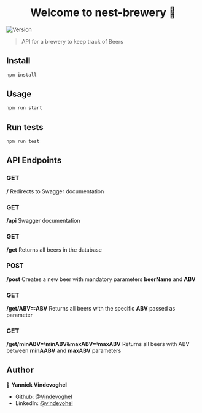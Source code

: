 <h1 align="center">Welcome to nest-brewery 👋</h1>
<p>
  <img alt="Version" src="https://img.shields.io/badge/version-0.0.1-blue.svg?cacheSeconds=2592000" />
</p>

> API for a brewery to keep track of Beers

## Install

```sh
npm install
```

## Usage

```sh
npm run start
```

## Run tests

```sh
npm run test
```

## API Endpoints

### GET
**/**
Redirects to Swagger documentation

### GET
**/api**
Swagger documentation

### GET
**/get**
Returns all beers in the database

### POST
**/post**
Creates a new beer with mandatory parameters **beerName** and **ABV**

### GET
**/get/ABV=:ABV**
Returns all beers with the specific **ABV** passed as parameter

### GET
**/get/minABV=:minABV&maxABV=:maxABV**
Returns all beers with ABV between **minAABV** and **maxABV** parameters


## Author

👤 **Yannick Vindevoghel**

* Github: [@Vindevoghel](https://github.com/Vindevoghel)
* LinkedIn: [@vindevohel](https://linkedin.com/in/vindevohel)
